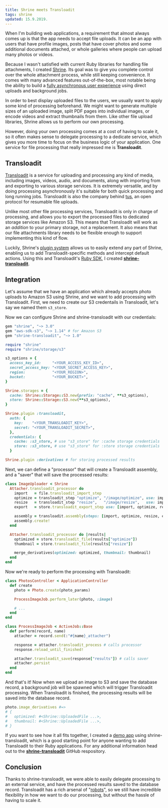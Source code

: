 ```yaml
---
title: Shrine meets Transloadit
tags: shrine
updated: 15.9.2019.
---
```


When I'm building web applications, a requirement that almost always comes up
is that the app needs to accept file uploads. It can be an app with users that
have profile images, posts that have cover photos and some additional documents
attached, or whole galleries where people can upload many photos or videos.

Because I wasn't satisfied with current Ruby libraries for handling file
attachments, I created [Shrine]. Its goal was to give you complete control
over the whole attachment process, while still keeping convenience. It comes
with many advanced features out-of-the-box, most notable being the ability to
build a [fully asynchronous user experience] using direct uploads and
background jobs.

In order to best display uploaded files to the users, we usually want to apply
some kind of processing beforehand. We might want to generate multiple sizes of
an uploaded image, split PDF pages into individual images, or encode videos and
extract thumbnails from them. Like other file upload libraries, Shrine allows
us to perform our own processing.

However, doing your own processing comes at a cost of having to scale it, so it
often makes sense to delegate processing to a dedicate service, which gives you
more time to focus on the business logic of your application. One service for
file processing that really impressed me is **Transloadit**.

## Transloadit

[Transloadit] is a service for uploading and processing any kind of media,
including images, videos, audio, and documents, along with importing from and
exporting to various storage services. It is extremely versatile, and by doing
processing asynchronously it's suitable for both quick processing and long
running jobs. Transloadit is also the company behind [tus], an open protocol
for resumable file uploads.

Unlike most other file processing services, Transloadit is only in charge of
processing, and allows you to export the processed files to dedicated storage
services like Amazon S3. This means that Transloadit will work as an *addition*
to your primary storage, not a replacement. It also means that our file
attachments library needs to be flexible enough to support implementing this
kind of flow.

Luckily, Shrine's [plugin system] allows us to easily extend any part of
Shrine, enabling us to add Transloadit-specific methods and intercept default
actions. Using this and Transloadit's [Ruby SDK], I created
**[shrine-transloadit]**.

## Integration

Let's assume that we have an application which already accepts photo uploads to
Amazon S3 using Shrine, and we want to add processing with Transloadit. First,
we need to create our S3 credentails in Transloadit, let's say we named them
`s3_store`.

Now we can configure Shrine and shrine-transloadit with our credentials:

```rb
gem "shrine", "~> 3.0"
gem "aws-sdk-s3", "~> 1.14" # for Amazon S3
gem "shrine-transloadit", "~> 1.0"
```

```rb
require "shrine"
require "shrine/storage/s3"

s3_options = {
  access_key_id:     "<YOUR_ACCESS_KEY_ID>",
  secret_access_key: "<YOUR_SECRET_ACCESS_KEY>",
  region:            "<YOUR_REGION>",
  bucket:            "<YOUR_BUCKET>",
}

Shrine.storages = {
  cache: Shrine::Storage::S3.new(prefix: "cache", **s3_options),
  store: Shrine::Storage::S3.new(**s3_options),
}

Shrine.plugin :transloadit,
  auth: {
    key:    "<YOUR_TRANSLOADIT_KEY>",
    secret: "<YOUR_TRANSLOADIT_SECRET>",
  },
  credentials: {
    cache: :s3_store, # use "s3_store" for :cache storage credentials
    store: :s3_store, # use "s3_store" for :store storage credentials
  }

Shrine.plugin :derivatives # for storing processed results
```

Next, we can define a "processor" that will create a Transloadit assembly, and
a "saver" that will save the processed results:

```rb
class ImageUploader < Shrine
  Attacher.transloadit_processor do
    import   = file.transloadit_import_step
    optimize = transloadit_step "optimize", "/image/optimize", use: import
    resize   = transloadit_step "resize",   "/image/resize",   use: import, width: 300
    export   = store.transloadit_export_step use: [import, optimize, resize]

    assembly = transloadit.assembly(steps: [import, optimize, resize, export])
    assembly.create!
  end

  Attacher.transloadit_processor do |results|
    optimized = store.transloadit_file(results["optimize"])
    thumbnail = store.transloadit_file(results["resize"])

    merge_derivatives(optimized: optimized, thumbnail: thumbnail)
  end
end
```

Now we're ready to perform the processing with Transloadit:

```rb
class PhotosController < ApplicationController
  def create
    photo = Photo.create(photo_params)

    ProcessImageJob.perform_later(photo, :image)

    # ...
  end
end
```
```rb
class ProcessImageJob < ActiveJob::Base
  def perform(record, name)
    attacher = record.send(:"#{name}_attacher")

    response = attacher.transloadit_process # calls processor
    response.reload_until_finished!

    attacher.transloadit_save(response["results"]) # calls saver
    attacher.persist
  end
end
```

And that's it! Now when we upload an image to S3 and save the database record,
a background job will be spawned which will trigger Transloadit processing.
When Transloadit is finished, the processing results will be saved into the
database record.

```rb
photo.image_derivatives #=>
# {
#   optimized: #<Shrine::UploadedFile ...>,
#   thumbnail: #<Shrine::UploadedFile ...>,
# }
```

If you want to see how it all fits together, I created a [demo app] using
shrine-transloadit, which is a good starting point for anyone wanting to add
Transloadit to their Ruby applications. For any additional information head out
to the **[shrine-transloadit]** GitHub respository.

## Conclusion

Thanks to shrine-transloadit, we were able to easily delegate processing to an
external service, and have the processed results saved to the database record.
Transloadit has a rich arsenal of "[robots]", so we still have incredible
flexibility in how we want to do our processing, but without the hassle of
having to scale it.

[Transloadit]: https://transloadit.com/
[Ruby SDK]: https://github.com/transloadit/ruby-sdk
[Shrine]: https://shrinerb.com
[shrine-transloadit]: https://github.com/shrinerb/shrine-transloadit
[tus]: http://tus.io/
[fully asynchronous user experience]: https://twin.github.io/file-uploads-asynchronous-world/
[plugin system]: https://shrinerb.com/docs/creating-storages
[robots]: https://transloadit.com/docs/conversion-robots/
[demo app]: https://github.com/shrinerb/shrine-transloadit/tree/master/demo
